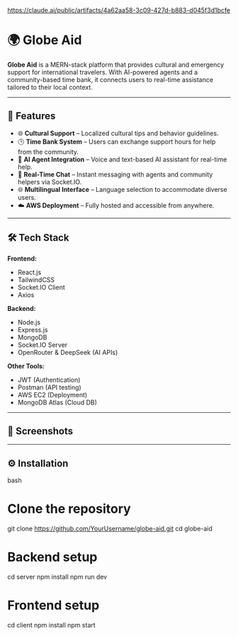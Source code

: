 https://claude.ai/public/artifacts/4a62aa58-3c09-427d-b883-d045f3d1bcfe
# 🌍 Globe Aid

**Globe Aid** is a MERN-stack platform that provides cultural and emergency support for international travelers. With AI-powered agents and a community-based time bank, it connects users to real-time assistance tailored to their local context.

---

## 🚀 Features

- 🌐 **Cultural Support** – Localized cultural tips and behavior guidelines.
- 🕒 **Time Bank System** – Users can exchange support hours for help from the community.
- 🧠 **AI Agent Integration** – Voice and text-based AI assistant for real-time help.
- 💬 **Real-Time Chat** – Instant messaging with agents and community helpers via Socket.IO.
- 🌐 **Multilingual Interface** – Language selection to accommodate diverse users.
- ☁️ **AWS Deployment** – Fully hosted and accessible from anywhere.

---

## 🛠️ Tech Stack

**Frontend:**
- React.js
- TailwindCSS
- Socket.IO Client
- Axios

**Backend:**
- Node.js
- Express.js
- MongoDB
- Socket.IO Server
- OpenRouter & DeepSeek (AI APIs)

**Other Tools:**
- JWT (Authentication)
- Postman (API testing)
- AWS EC2 (Deployment)
- MongoDB Atlas (Cloud DB)

---

## 📸 Screenshots


---

## ⚙️ Installation

bash
# Clone the repository
git clone https://github.com/YourUsername/globe-aid.git
cd globe-aid

# Backend setup
cd server
npm install
npm run dev

# Frontend setup
cd client
npm install
npm start

